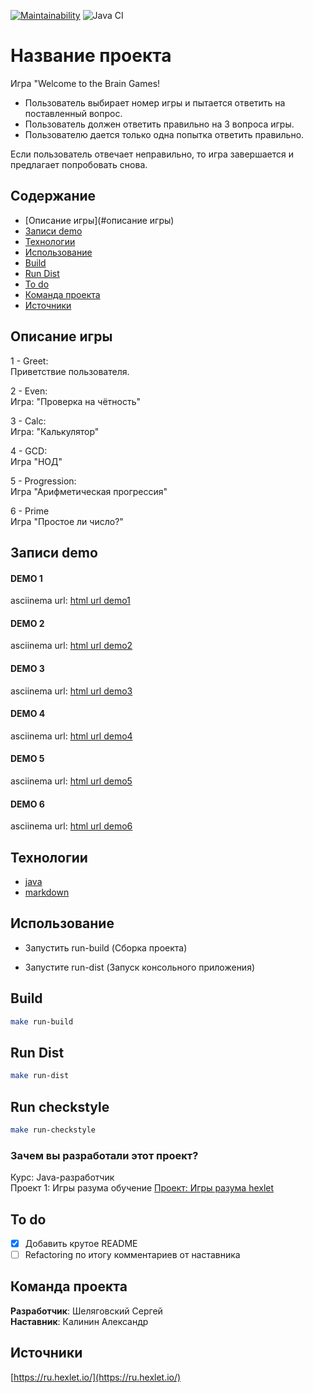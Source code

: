 [![Maintainability](https://api.codeclimate.com/v1/badges/9731497f1d7d96df266e/maintainability)](https://codeclimate.com/github/sshelyagovsky/java-project-61/maintainability)
![Java CI](https://github.com/hexlet-boilerplates/java-package/workflows/Java%20CI/badge.svg)
# Название проекта
Игра "Welcome to the Brain Games!
- Пользователь выбирает номер игры и пытается ответить на поставленный вопрос.
- Пользователь должен ответить правильно на 3 вопроса игры.
- Пользователю дается только одна попытка ответить правильно.

Если пользователь отвечает неправильно, то игра завершается и предлагает попробовать снова.

## Содержание
- [Описание игры](#описание игры)
- [Записи demo](#записи-demo)
- [Технологии](#технологии)
- [Использование](#использование)
- [Build](#build)
- [Run Dist](#run-dist)
- [To do](#to-do)
- [Команда проекта](#команда-проекта)
- [Источники](#источники)

## Описание игры
1 - Greet: </br>
Приветствие пользователя. </br>

2 - Even: </br>
Игра: "Проверка на чётность" </br>

3 - Calc: </br>
Игра: "Калькулятор" </br>

4 - GCD: </br>
Игра "НОД" </br>

5 - Progression: </br>
Игра "Арифметическая прогрессия" </br>

6 - Prime</br>
Игра "Простое ли число?" </br>

## Записи demo

#### DEMO 1
asciinema url: [html url demo1](https://asciinema.org/a/h6NerXMHqMN0HqNxK3Fkxp9Og)
#### DEMO 2
asciinema url: [html url demo2](https://asciinema.org/a/n2azCx8PMujDi7nbDY023LP6a)
#### DEMO 3
asciinema url: [html url demo3](https://asciinema.org/a/Ym4Eyej7iPCtT8jJPD4YqNTE6)
#### DEMO 4
asciinema url: [html url demo4](https://asciinema.org/a/BOrbGz7d3YYoMkCbHMGwlH7ZD)
#### DEMO 5
asciinema url: [html url demo5](https://asciinema.org/a/6nLlIqg689oSXltwylXVqc8uN)
#### DEMO 6
asciinema url: [html url demo6](https://asciinema.org/a/bC0EiIOVQkpts0CCxnUZhDzRg)


## Технологии
- [java](https://dev.java/learn/)
- [markdown](https://www.markdownguide.org/)

## Использование
- Запустить run-build (Сборка проекта)

- Запустите run-dist (Запуск консольного приложения)


## Build

```bash
make run-build
```

## Run Dist

```bash
make run-dist
```

## Run checkstyle

```bash
make run-checkstyle
```


### Зачем вы разработали этот проект?
Курс: Java-разработчик </br>
Проект 1: Игры разума обучение [Проект: Игры разума hexlet](https://ru.hexlet.io/projects/61/members/38324/reviews)

## To do
- [x] Добавить крутое README
- [ ] Refactoring по итогу комментариев от наставника

## Команда проекта
<b>Разработчик</b>: Шеляговский Сергей</br>
<b>Наставник</b>: Калинин Александр

## Источники

[https://ru.hexlet.io/](https://ru.hexlet.io/)